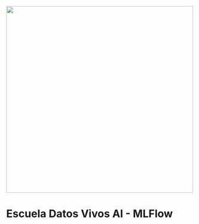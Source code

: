 <img src="https://i.ibb.co/5RM26Cw/LOGO-COLOR2.png" width="500px">

Escuela Datos Vivos AI - MLFlow
===============================
